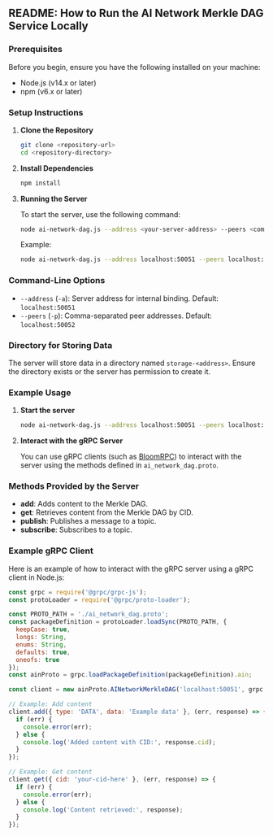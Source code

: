 ## README: How to Run the AI Network Merkle DAG Service Locally

### Prerequisites

Before you begin, ensure you have the following installed on your machine:

- Node.js (v14.x or later)
- npm (v6.x or later)

### Setup Instructions

1. **Clone the Repository**

   ```bash
   git clone <repository-url>
   cd <repository-directory>
   ```

2. **Install Dependencies**

   ```bash
   npm install
   ```

3. **Running the Server**

   To start the server, use the following command:

   ```bash
   node ai-network-dag.js --address <your-server-address> --peers <comma-separated-peer-addresses>
   ```

   Example:

   ```bash
   node ai-network-dag.js --address localhost:50051 --peers localhost:50052
   ```

### Command-Line Options

- `--address` (`-a`): Server address for internal binding. Default: `localhost:50051`
- `--peers` (`-p`): Comma-separated peer addresses. Default: `localhost:50052`

### Directory for Storing Data

The server will store data in a directory named `storage-<address>`. Ensure the directory exists or the server has permission to create it.

### Example Usage

1. **Start the server**

   ```bash
   node ai-network-dag.js --address localhost:50051 --peers localhost:50052
   ```

2. **Interact with the gRPC Server**

   You can use gRPC clients (such as [BloomRPC](https://github.com/uw-labs/bloomrpc)) to interact with the server using the methods defined in `ai_network_dag.proto`.

### Methods Provided by the Server

- **add**: Adds content to the Merkle DAG.
- **get**: Retrieves content from the Merkle DAG by CID.
- **publish**: Publishes a message to a topic.
- **subscribe**: Subscribes to a topic.

### Example gRPC Client

Here is an example of how to interact with the gRPC server using a gRPC client in Node.js:

```javascript
const grpc = require('@grpc/grpc-js');
const protoLoader = require('@grpc/proto-loader');

const PROTO_PATH = './ai_network_dag.proto';
const packageDefinition = protoLoader.loadSync(PROTO_PATH, {
  keepCase: true,
  longs: String,
  enums: String,
  defaults: true,
  oneofs: true
});
const ainProto = grpc.loadPackageDefinition(packageDefinition).ain;

const client = new ainProto.AINetworkMerkleDAG('localhost:50051', grpc.credentials.createInsecure());

// Example: Add content
client.add({ type: 'DATA', data: 'Example data' }, (err, response) => {
  if (err) {
    console.error(err);
  } else {
    console.log('Added content with CID:', response.cid);
  }
});

// Example: Get content
client.get({ cid: 'your-cid-here' }, (err, response) => {
  if (err) {
    console.error(err);
  } else {
    console.log('Content retrieved:', response);
  }
});
```